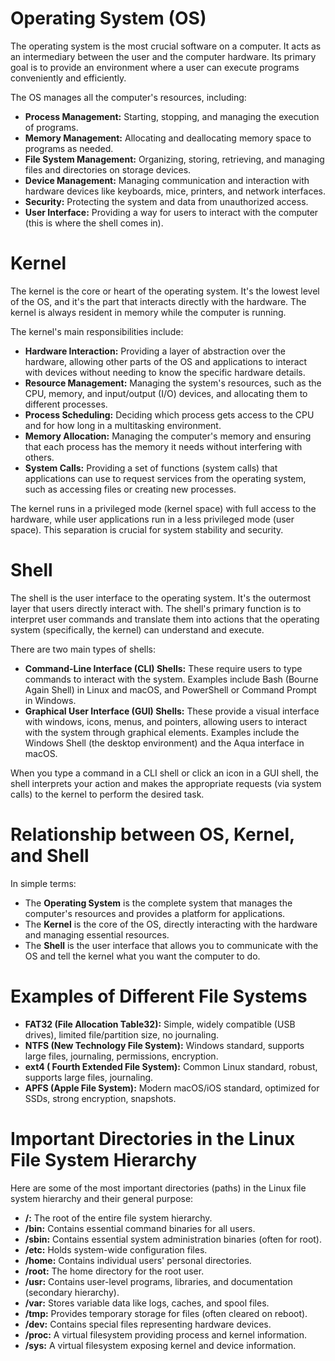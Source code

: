 # Operating System (OS)

The operating system is the most crucial software on a computer. It acts as an intermediary between the user and the computer hardware. Its primary goal is to provide an environment where a user can execute programs conveniently and efficiently.

The OS manages all the computer's resources, including:

* **Process Management:** Starting, stopping, and managing the execution of programs.
* **Memory Management:** Allocating and deallocating memory space to programs as needed.
* **File System Management:** Organizing, storing, retrieving, and managing files and directories on storage devices.
* **Device Management:** Managing communication and interaction with hardware devices like keyboards, mice, printers, and network interfaces.
* **Security:** Protecting the system and data from unauthorized access.
* **User Interface:** Providing a way for users to interact with the computer (this is where the shell comes in).

# Kernel

The kernel is the core or heart of the operating system. It's the lowest level of the OS, and it's the part that interacts directly with the hardware. The kernel is always resident in memory while the computer is running.

The kernel's main responsibilities include:

* **Hardware Interaction:** Providing a layer of abstraction over the hardware, allowing other parts of the OS and applications to interact with devices without needing to know the specific hardware details.
* **Resource Management:** Managing the system's resources, such as the CPU, memory, and input/output (I/O) devices, and allocating them to different processes.
* **Process Scheduling:** Deciding which process gets access to the CPU and for how long in a multitasking environment.
* **Memory Allocation:** Managing the computer's memory and ensuring that each process has the memory it needs without interfering with others.
* **System Calls:** Providing a set of functions (system calls) that applications can use to request services from the operating system, such as accessing files or creating new processes.

The kernel runs in a privileged mode (kernel space) with full access to the hardware, while user applications run in a less privileged mode (user space). This separation is crucial for system stability and security.

# Shell

The shell is the user interface to the operating system. It's the outermost layer that users directly interact with. The shell's primary function is to interpret user commands and translate them into actions that the operating system (specifically, the kernel) can understand and execute.

There are two main types of shells:

* **Command-Line Interface (CLI) Shells:** These require users to type commands to interact with the system. Examples include Bash (Bourne Again Shell) in Linux and macOS, and PowerShell or Command Prompt in Windows.
* **Graphical User Interface (GUI) Shells:** These provide a visual interface with windows, icons, menus, and pointers, allowing users to interact with the system through graphical elements. Examples include the Windows Shell (the desktop environment) and the Aqua interface in macOS.

When you type a command in a CLI shell or click an icon in a GUI shell, the shell interprets your action and makes the appropriate requests (via system calls) to the kernel to perform the desired task.

# Relationship between OS, Kernel, and Shell

In simple terms:

* The **Operating System** is the complete system that manages the computer's resources and provides a platform for applications.
* The **Kernel** is the core of the OS, directly interacting with the hardware and managing essential resources.
* The **Shell** is the user interface that allows you to communicate with the OS and tell the kernel what you want the computer to do.

# Examples of Different File Systems

* **FAT32 (File Allocation Table32):** Simple, widely compatible (USB drives), limited file/partition size, no journaling.
* **NTFS (New Technology File System):** Windows standard, supports large files, journaling, permissions, encryption.
* **ext4 ( Fourth Extended File System):** Common Linux standard, robust, supports large files, journaling.
* **APFS (Apple File System):** Modern macOS/iOS standard, optimized for SSDs, strong encryption, snapshots.

# Important Directories in the Linux File System Hierarchy

Here are some of the most important directories (paths) in the Linux file system hierarchy and their general purpose:

* **/:** The root of the entire file system hierarchy.
* **/bin:** Contains essential command binaries for all users.
* **/sbin:** Contains essential system administration binaries (often for root).
* **/etc:** Holds system-wide configuration files.
* **/home:** Contains individual users' personal directories.
* **/root:** The home directory for the root user.
* **/usr:** Contains user-level programs, libraries, and documentation (secondary hierarchy).
* **/var:** Stores variable data like logs, caches, and spool files.
* **/tmp:** Provides temporary storage for files (often cleared on reboot).
* **/dev:** Contains special files representing hardware devices.
* **/proc:** A virtual filesystem providing process and kernel information.
* **/sys:** A virtual filesystem exposing kernel and device information.

